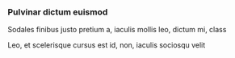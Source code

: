 ### Pulvinar dictum euismod

Sodales finibus justo pretium a, iaculis mollis leo, dictum mi, class

Leo, et scelerisque cursus est id, non, iaculis sociosqu velit


